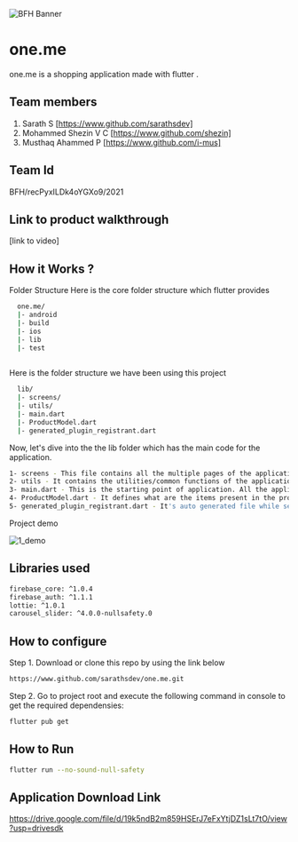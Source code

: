 ![BFH Banner](https://trello-attachments.s3.amazonaws.com/542e9c6316504d5797afbfb9/542e9c6316504d5797afbfc1/39dee8d993841943b5723510ce663233/Frame_19.png)
# one.me
one.me is a shopping application made with flutter .
## Team members
1. Sarath S [https://www.github.com/sarathsdev]
2. Mohammed Shezin V C [https://www.github.com/shezin]
3. Musthaq Ahammed P [https://www.github.com/i-mus]
## Team Id
BFH/recPyxILDk4oYGXo9/2021
## Link to product walkthrough
[link to video]
## How it Works ?

Folder Structure
Here is the core folder structure  which flutter provides

```bash
  one.me/
  |- android
  |- build
  |- ios
  |- lib
  |- test
  
```
Here is the folder structure we have been using this project

```bash
  lib/
  |- screens/
  |- utils/
  |- main.dart
  |- ProductModel.dart
  |- generated_plugin_registrant.dart
```
Now, let's dive into the the lib folder which has the main code for the application.
```bash
1- screens - This file contains all the multiple pages of the application.
2- utils - It contains the utilities/common functions of the application.
3- main.dart - This is the starting point of application. All the application level configurations are defined here.
4- ProductModel.dart - It defines what are the items present in the product model.
5- generated_plugin_registrant.dart - It's auto generated file while setting up firebase for authentication.
```
Project demo

![1_demo](https://user-images.githubusercontent.com/68682390/119358089-e581cb80-bcc5-11eb-9deb-66b10e144c9d.gif)

## Libraries used
```bash
firebase_core: ^1.0.4
firebase_auth: ^1.1.1
lottie: ^1.0.1
carousel_slider: ^4.0.0-nullsafety.0
```
## How to configure

Step 1. Download or clone this repo by using the link below
```bash
https://www.github.com/sarathsdev/one.me.git
```
Step 2. Go to project root and execute the following command in console to get the required dependensies:
```bash
flutter pub get
```

## How to Run
```bash
flutter run --no-sound-null-safety
```
## Application Download Link
https://drive.google.com/file/d/19k5ndB2m859HSErJ7eFxYtjDZ1sLt7tO/view?usp=drivesdk
